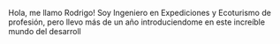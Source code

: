 Hola, me llamo Rodrigo!
Soy Ingeniero en Expediciones y Ecoturismo de profesión, pero llevo más de un año introduciendome en este increíble mundo del desarroll
